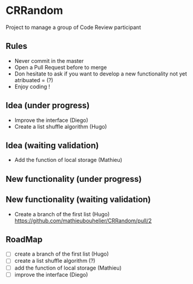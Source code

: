 # CRRandom
Project to manage a group of Code Review participant

## Rules
* Never commit in the master
* Open a Pull Request before to merge
* Don hesitate to ask if you want to develop a new functionality not yet atribuated = (?)
* Enjoy coding !

## Idea (under progress)
* Improve the interface (Diego)
* Create a list shuffle algorithm (Hugo)

## Idea (waiting validation)
* Add the function of local storage (Mathieu)

## New functionality (under progress)

## New functionality (waiting validation)
* Create a branch of the first list (Hugo) https://github.com/mathieubouhelier/CRRandom/pull/2

## RoadMap
- [ ] create a branch of the first list (Hugo)
- [ ] create a list shuffle algorithm (?)
- [ ] add the function of local storage (Mathieu)
- [ ] improve the interface (Diego)
